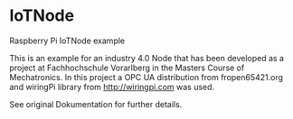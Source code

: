 # IoTNode
Raspberry Pi IoTNode example

This is an example for an industry 4.0 Node that has been developed
as a project at Fachhochschule Vorarlberg in the Masters Course of Mechatronics.
In this project a OPC UA distribution from fropen65421.org and wiringPi library from
http://wiringpi.com was used.

See original Dokumentation for further details.
